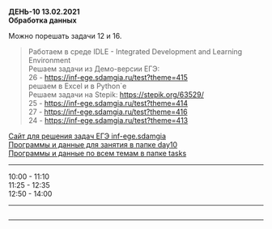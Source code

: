 **ДЕНЬ-10 13.02.2021**  
**Обработка данных**  

Можно порешать задачи 12 и 16.  

> Работаем в среде IDLE - Integrated Development and Learning Environment  
> Решаем задачи из Демо-версии ЕГЭ:  
> 26 - https://inf-ege.sdamgia.ru/test?theme=415  
> решаем в Excel и в Python`e  
> Решаем задачи на Stepik: https://stepik.org/63529/  
> 25 - https://inf-ege.sdamgia.ru/test?theme=414  
> 27 - https://inf-ege.sdamgia.ru/test?theme=416  
> 24 - https://inf-ege.sdamgia.ru/test?theme=413  

[Сайт для решения задач ЕГЭ inf-ege.sdamgia](https://inf-ege.sdamgia.ru/)  
[Программы и данные для занятия в папке day10](https://github.com/permCoding/elective-course-21/tree/main/py/day10/)  
[Программы и данные по всем темам в папке tasks](https://github.com/permCoding/elective-course-21/tree/main/tasks/)  
  
---  

10:00 - 11:10  
11:25 - 12:35  
12:50 - 14:00  

---  

```

```

---  
